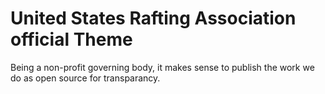 United States Rafting Association official Theme
===
Being a non-profit governing body, it makes sense to publish the work we do as open source for transparancy.